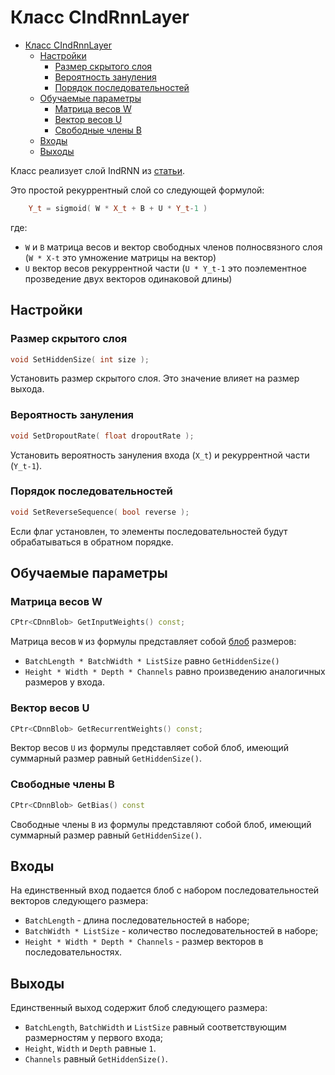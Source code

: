 # Класс CIndRnnLayer

<!-- TOC -->

- [Класс CIndRnnLayer](#класс-cindrnnlayer)
    - [Настройки](#настройки)
        - [Размер скрытого слоя](#размер-скрытого-слоя)
        - [Вероятность зануления](#вероятность-зануления)
        - [Порядок последовательностей](#порядок-последовательностей)
    - [Обучаемые параметры](#обучаемые-параметры)
        - [Матрица весов W](#матрица-весов-w)
        - [Вектор весов U](#вектор-весов-u)
        - [Свободные члены B](#свободные-члены-b)
    - [Входы](#входы)
    - [Выходы](#выходы)

<!-- /TOC -->

Класс реализует слой IndRNN из [статьи](https://arxiv.org/pdf/1803.04831.pdf).

Это простой рекуррентный слой со следующей формулой:

```c++
    Y_t = sigmoid( W * X_t + B + U * Y_t-1 )
```

где:

- `W` и `B` матрица весов и вектор свободных членов полносвязного слоя (`W * X-t` это умножение матрицы на вектор)
- `U` вектор весов рекуррентной части (`U * Y_t-1` это поэлементное прозведение двух векторов одинаковой длины)

## Настройки

### Размер скрытого слоя

```c++
void SetHiddenSize( int size );
```

Установить размер скрытого слоя. Это значение влияет на размер выхода.

### Вероятность зануления

```c++
void SetDropoutRate( float dropoutRate );
```

Установить вероятность зануления входа (`X_t`) и рекуррентной части (`Y_t-1`).

### Порядок последовательностей

```c++
void SetReverseSequence( bool reverse );
```

Если флаг установлен, то элементы последовательностей будут обрабатываться в обратном порядке.

## Обучаемые параметры

### Матрица весов W

```c++
CPtr<CDnnBlob> GetInputWeights() const;
```

Матрица весов `W` из формулы представляет собой [блоб](DnnBlob.md) размеров:

- `BatchLength * BatchWidth * ListSize` равно `GetHiddenSize()`
- `Height * Width * Depth * Channels` равно произведению аналогичных размеров у входа.

### Вектор весов U

```c++
CPtr<CDnnBlob> GetRecurrentWeights() const;
```

Вектор весов `U` из формулы представляет собой блоб, имеющий суммарный размер равный `GetHiddenSize()`.

### Свободные члены B

```c++
CPtr<CDnnBlob> GetBias() const
```

Свободные члены `B` из формулы представляют собой блоб, имеющий суммарный размер равный `GetHiddenSize()`.

## Входы

На единственный вход подается блоб с набором последовательностей векторов следующего размера:

- `BatchLength` - длина последовательностей в наборе;
- `BatchWidth * ListSize` - количество последовательностей в наборе;
- `Height * Width * Depth * Channels` - размер векторов в последовательностях.

## Выходы

Единственный выход содержит блоб следующего размера:

- `BatchLength`, `BatchWidth` и `ListSize` равный соответствующим размерностям у первого входа;
- `Height`, `Width` и `Depth` равные `1`.
- `Channels` равный `GetHiddenSize()`.
